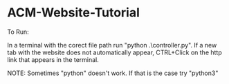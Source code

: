 # ACM-Website-Tutorial

To Run:

In a terminal with the corect file path run "python .\controller.py". If a new tab with the website does not automatically appear, CTRL+Click on the http link that appears in the terminal.

NOTE: Sometimes "python" doesn't work. If that is the case try "python3"
